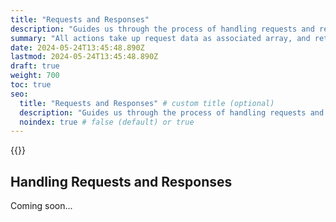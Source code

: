 ```yaml
---
title: "Requests and Responses"
description: "Guides us through the process of handling requests and responses in pionia."
summary: "All actions take up request data as associated array, and return a BaseResponse object. This guide will show you how to handle requests and responses in pionia."
date: 2024-05-24T13:45:48.890Z
lastmod: 2024-05-24T13:45:48.890Z
draft: true
weight: 700
toc: true
seo:
  title: "Requests and Responses" # custom title (optional)
  description: "Guides us through the process of handling requests and responses in pionia." # custom description (recommended)
  noindex: true # false (default) or true
---
```


{{<picture src="pionia.png" alt="Pionia Logo">}}


## Handling Requests and Responses

Coming soon...
